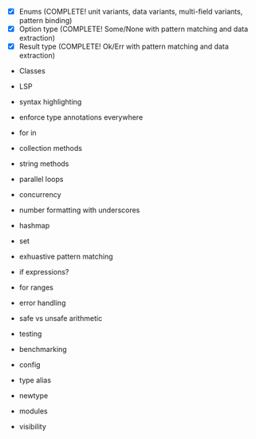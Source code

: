 - [x] Enums (COMPLETE! unit variants, data variants, multi-field variants, pattern binding)
- [x] Option type (COMPLETE! Some/None with pattern matching and data extraction)
- [x] Result type (COMPLETE! Ok/Err with pattern matching and data extraction)

* Classes
* LSP
* syntax highlighting
* enforce type annotations everywhere

* for in
* collection methods
* string methods

* parallel loops
* concurrency 
* number formatting with underscores
* hashmap
* set
* exhuastive pattern matching 
* if expressions? 
* for ranges
* error handling
* safe vs unsafe arithmetic 

* testing
* benchmarking
* config 

* type alias
* newtype
* modules
* visibility 
